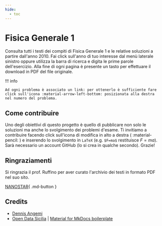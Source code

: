 ```yaml
---
hide:
  - toc
---
```


# Fisica Generale 1
Consulta tutti i testi dei compiti di Fisica Generale 1 e le relative soluzioni a partire dall'anno 2010. Fai click sull'anno di tuo interesse dal menù laterale sinistro oppure utilizza la barra di ricerca e digita le prime parole dell'esercizio. Alla fine di ogni pagina è presente un tasto per effettuare il download in PDF del file originale. 

!!! info

    Ad ogni problema è associato un link: per ottenerlo è sufficiente fare click sull'icona :material-arrow-left-bottom: posizionata alla destra nel numero del problema.


## Come contribuire
Uno degli obiettivi di questo progetto è quello di pubblicare non solo le soluzioni ma anche lo svolgimento dei problemi d'esame. Ti invitiamo a contribuire facendo click sull'icona di modifica in alto a destra ( :material-pencil: ) e inserendo lo svolgimento in `LaTeX` (e.g. `$F=ma$` restituisce $F=ma$). Sarà necessario un account GitHub (lo si crea in qualche secondo). Grazie!

## Ringraziamenti
Si ringrazia il prof. Ruffino per aver curato l'archivio dei testi in formato PDF nel suo sito. 

[NANOSTAR](https://nanostar.jimdofree.com/didattica-fisica-1/){ .md-button }

## Credits
- [Dennis Angemi](https://twitter.com/DennisAngemi)
- [Open Data Sicilia](http://opendatasicilia.it/) | [Material for MkDocs boilerplate](https://github.com/opendatasicilia/ods-mkdocs-material)
